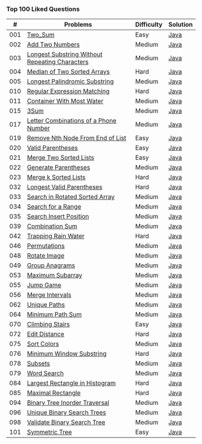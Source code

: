 ### Top 100 Liked Questions

| \# | Problems | Difficulty | Solution |
|----|----------|-----------|------|
| 001  | [Two_Sum](https://leetcode.com/problems/two-sum/)  | Easy | [Java](./Code/1_Two_Sum.java)
| 002  | [Add Two Numbers](https://leetcode.com/problems/add-two-numbers/) |Medium| [Java](./Code/2_Add_Two_Numbers.java)
| 003  | [Longest Substring Without Repeating Characters](https://leetcode.com/problems/longest-substring-without-repeating-characters/) | Medium | [Java](./Code/lc3.java)
| 004  | [Median of Two Sorted Arrays](https://leetcode.com/problems/median-of-two-sorted-arrays) | Hard | [Java](./Code/4_Median_of_Two_Sorted_Arrays.java)
| 005  | [Longest Palindromic Substring](https://leetcode.com/problems/longest-palindromic-substring/) |Medium|[Java](./Code/lc5.java)
| 010  | [Regular Expression Matching](https://leetcode.com/problems/regular-expression-matching/) | Hard | [Java](./Code/10_Regular_Expression_Matching.java)
| 011  | [Container With Most Water](https://leetcode.com/problems/container-with-most-water/) |Medium| [Java](./Code/11_Container_With_Most_Water.java)
| 015  | [3Sum](https://leetcode.com/problems/3sum/) |Medium| [Java](./Code/15_3Sum.java)
| 017  | [Letter Combinations of a Phone Number](https://leetcode.com/problems/letter-combinations-of-a-phone-number/) |Medium| [Java](./Code/17_Letter_Combinations_of_a_Phone_Number.java)
| 019  | [Remove Nth Node From End of List](https://leetcode.com/problems/remove-nth-node-from-end-of-list/) | Easy | [Java](./Code/19_Remove_Nth_Node_From_End_of_List.java)
| 020  | [Valid Parentheses](https://leetcode.com/problems/valid-parentheses/) | Easy | [Java](./Code/20_Valid_Parentheses.java)
| 021  | [Merge Two Sorted Lists](https://leetcode.com/problems/merge-two-sorted-lists/) | Easy | [Java](./Code/21_Merge_Two_Sorted_Lists.java)
| 022  | [Generate Parentheses](https://leetcode.com/problems/generate-parentheses/) |Medium| [Java](./Code/22_Generate_Parentheses.java)
| 023  | [Merge k Sorted Lists](https://leetcode.com/problems/merge-k-sorted-lists/) | Hard | [Java](./Code/23_Merge_k_Sorted_Lists.java)
| 032  | [Longest Valid Parentheses](https://leetcode.com/problems/longest-valid-parentheses/) | Hard | [Java](./Code/lc32.java)
| 033  | [Search in Rotated Sorted Array](https://leetcode.com/problems/search-in-rotated-sorted-array/) |Medium| [Java](./Code/lc33.java)
| 034  | [Search for a Range](https://leetcode.com/problems/search-for-a-range/) |Medium| [Java](./Code/lc34.java)
| 035  | [Search Insert Position](https://leetcode.com/problems/search-insert-position/) |Medium| [Java](./Code/lc35.java)
| 039  | [Combination Sum](https://leetcode.com/problems/combination-sum/) |Medium| [Java](./Code/39_Combination_Sum.java)
| 042  | [Trapping Rain Water](https://leetcode.com/problems/trapping-rain-water/) | Hard | [Java](./Code/lc42.java)
| 046  | [Permutations](https://leetcode.com/problems/permutations/)  |Medium| [Java](./Code/46_Permutations.java)
| 048  | [Rotate Image](https://leetcode.com/problems/rotate-image/)  |Medium| [Java](./Code/48_Rotate_Image.java)
| 049  | [Group Anagrams](https://leetcode.com/problems/anagrams/)|Medium| [Java](./Code/49_Group_Anagrams.java)
| 053  | [Maximum Subarray](https://leetcode.com/problems/maximum-subarray/) |Medium| [Java](./Code/53_Maximum_Subarray.java)
| 055  | [Jump Game](https://leetcode.com/problems/jump-game/)  |Medium| [Java](./Code/55_Jump_Game.java)
| 056  | [Merge Intervals](https://leetcode.com/problems/merge-intervals/) |Medium| [Java](./Code/56_Merge_Intervals.java)
| 062  | [Unique Paths](https://leetcode.com/problems/unique-paths/)  |Medium| [Java](./)
| 064  | [Minimum Path Sum](https://leetcode.com/problems/minimum-path-sum/) |Medium| [Java](./)
| 070  | [Climbing Stairs](https://leetcode.com/problems/climbing-stairs/) | Easy | [Java](./)
| 072  | [Edit Distance](https://leetcode.com/problems/edit-distance/) | Hard | [Java](./)
| 075  | [Sort Colors](https://leetcode.com/problems/sort-colors/)|Medium| [Java](./)
| 076  | [Minimum Window Substring](https://leetcode.com/problems/minimum-window-substring) | Hard| [Java](./)
| 078  | [Subsets](https://leetcode.com/problems/subsets/) |Medium| [Java](./)
| 079  | [Word Search](https://leetcode.com/problems/word-search/)|Medium| [Java](./)
| 084  | [Largest Rectangle in Histogram](https://leetcode.com/problems/largest-rectangle-in-histogram) | Hard | [Java](./)
| 085  | [Maximal Rectangle](https://leetcode.com/problems/maximal-rectangle) | Hard |[Java](./)
| 094  | [Binary Tree Inorder Traversal](https://leetcode.com/problems/binary-tree-inorder-traversal/) |Medium| [Java](./)
| 096  | [Unique Binary Search Trees](https://leetcode.com/problems/unique-binary-search-trees/) |Medium| [Java](./)
| 098  | [Validate Binary Search Tree](https://leetcode.com/problems/validate-binary-search-tree/) |Medium| [Java](./)
| 101  | [Symmetric Tree](https://leetcode.com/problems/symmetric-tree/) | Easy | [Java](./)
